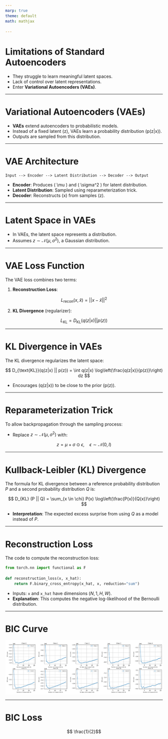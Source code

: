 ```yaml
---
marp: true
theme: default
math: mathjax

---
```



# **Limitations of Standard Autoencoders**

- They struggle to learn meaningful latent spaces.
- Lack of control over latent representations.
- Enter **Variational Autoencoders (VAEs)**.

---

# **Variational Autoencoders (VAEs)**

- **VAEs** extend autoencoders to probabilistic models.
- Instead of a fixed latent \(z\), VAEs learn a probability distribution \(p(z|x)\).
- Outputs are sampled from this distribution.

---

# **VAE Architecture**

```plaintext
Input --> Encoder --> Latent Distribution --> Decoder --> Output
```

- **Encoder**: Produces \( \mu \) and \( \sigma^2 \) for latent distribution.
- **Latent Distribution**: Sampled using reparameterization trick.
- **Decoder**: Reconstructs \(x\) from samples \(z\).

---

# **Latent Space in VAEs**

- In VAEs, the latent space represents a distribution.
- Assumes $z \sim \mathcal{N}(\mu, \sigma^2)$, a Gaussian distribution.

---

# **VAE Loss Function**

The VAE loss combines two terms:
1. **Reconstruction Loss**:

$$
L_{\text{recon}}(x, \hat{x}) = ||x - \hat{x}||^2
$$

2. **KL Divergence** (regularizer):

$$
L_{\text{KL}} = D_{\text{KL}}(q(z|x) || p(z))
$$

---

# **KL Divergence in VAEs**

The KL divergence regularizes the latent space:

$$
D_{\text{KL}}(q(z|x) || p(z)) = \int q(z|x) \log\left(\frac{q(z|x)}{p(z)}\right) dz
$$

- Encourages \(q(z|x)\) to be close to the prior \(p(z)\).

---

# **Reparameterization Trick**

To allow backpropagation through the sampling process:
- Replace $z \sim \mathcal{N}(\mu, \sigma^2)$ with:

$$
z = \mu + \sigma \odot \epsilon, \quad \epsilon \sim \mathcal{N}(0, I)
$$

---
# **Kullback-Leibler (KL) Divergence**

The formula for KL divergence between a reference probability distribution $P$ and a second probability distribution $Q$ is:

$$
D_{KL} (P || Q) = \sum_{x \in \chi} P(x) \log\left(\frac{P(x)}{Q(x)}\right)
$$

- **Interpretation**: The expected excess surprise from using $Q$ as a model instead of $P$.

---

# **Reconstruction Loss**

The code to compute the reconstruction loss:

```python
from torch.nn import functional as F

def reconstruction_loss(x, x_hat):
    return F.binary_cross_entropy(x_hat, x, reduction="sum")
```

- Inputs: `x` and `x_hat` have dimensions $(N, 1, H, W)$.
- **Explanation**: This computes the negative log-likelihood of the Bernoulli distribution.


---

# **BIC Curve**

![Centered Image](../pics/AE/bic_curves.png)

---

# **BIC Loss**
$$ \frac{1}{2}$$

